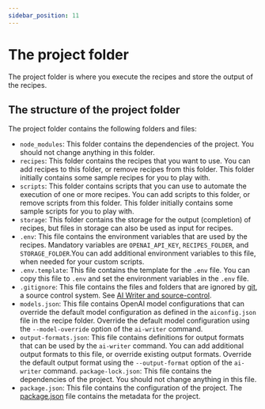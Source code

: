```yaml
---
sidebar_position: 11
---
```


# The project folder

The project folder is where you execute the recipes and store the output of the recipes.

## The structure of the project folder

The project folder contains the following folders and files:

- `node_modules`: This folder contains the dependencies of the project. You should not change anything in this folder.
- `recipes`: This folder contains the recipes that you want to use. You can add recipes to this folder, or remove recipes from this folder. This folder initially contains some sample recipes for you to play with.
- `scripts`: This folder contains scripts that you can use to automate the execution of one or more recipes.  You can add scripts to this folder, or remove scripts from this folder. This folder initially contains some sample scripts for you to play with.
- `storage`: This folder contains the storage for the output (completion) of recipes, but files in storage can also be used as input for recipes.
- `.env`: This file contains the environment variables that are used by the recipes. Mandatory variables are `OPENAI_API_KEY`, `RECIPES_FOLDER`, and `STORAGE_FOLDER`.You can add additional environment variables to this file, when needed for your custom scripts.
- `.env.template`: This file contains the template for the `.env` file. You can copy this file to `.env` and set the environment variables in the `.env` file.
- `.gitignore`: This file contains the files and folders that are ignored by [git](https://git-scm.com/), a source control system. See [AI Writer and source-control](./aiwriter-and-sourcecontrol.md).
- `models.json`: This file contains OpenAI model configurations that can override the default model configuration as defined in the `aiconfig.json` file in the recipe folder. Override the default model configuration using the `--model-override` option of the `ai-writer` command.
- `output-formats.json`: This file contains definitions for output formats that can be used by the `ai-writer` command. You can add additional output formats to this file, or override existing output formats. Override the default output format using the `--output-format` option of the `ai-writer` command.
`package-lock.json`: This file contains the dependencies of the project. You should not change anything in this file.
- `package.json`: This file contains the configuration of the project. The [package.json](https://docs.npmjs.com/cli/v9/configuring-npm/package-json) file contains the metadata for the project.